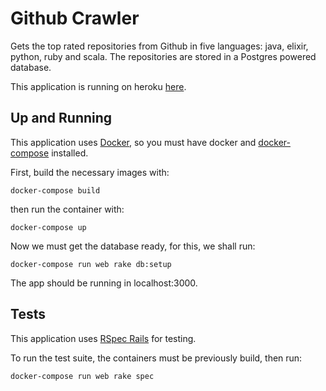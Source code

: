 # Github Crawler

Gets the top rated repositories from Github in five languages: java, elixir, python, ruby and scala. The repositories are stored in a Postgres powered database.

This application is running on heroku [here](https://github-crawler-nat.herokuapp.com).

## Up and Running
This application uses [Docker](https://www.docker.com/), so you must have docker and [docker-compose](https://docs.docker.com/compose/) installed.

First, build the necessary images with:
```
docker-compose build
```

then run the container with:
```
docker-compose up
```

Now we must get the database ready, for this, we shall run:
```
docker-compose run web rake db:setup
```

The app should be running in localhost:3000.

## Tests
This application uses [RSpec Rails](https://github.com/rspec/rspec-rails) for testing.

To run the test suite, the containers must be previously build, then run:

```
docker-compose run web rake spec
```